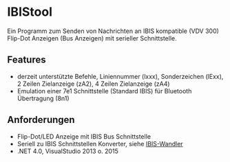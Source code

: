 # IBIStool

Ein Programm zum Senden von Nachrichten an IBIS kompatible (VDV 300) Flip-Dot Anzeigen (Bus Anzeigen) mit serieller Schnittstelle.

## Features

* derzeit unterstützte Befehle, Liniennummer (lxxx),  Sonderzeichen (lExx), 2 Zeilen Zielanzeige (zA2), 4 Zeilen Zielanzeige (zA4) 
* Emulation einer 7e1 Schnittstelle (Standard IBIS) für Bluetooth Übertragung (8n1)

## Anforderungen

* Flip-Dot/LED Anzeige mit IBIS Bus Schnittstelle
* Seriell zu IBIS Schnittstellen Konverter, siehe [IBIS-Wandler](https://github.com/robotfreak/IBIScmdline/tree/master/IBIS-Wandler)
* .NET 4.0, VisualStudio 2013 o. 2015
